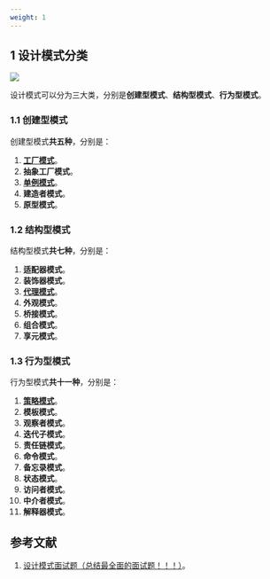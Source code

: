 ```yaml
---
weight: 1
---
```


## 1 设计模式分类

![](../media/202107/2021-07-09_161825.png)

设计模式可以分为三大类，分别是**创建型模式**、**结构型模式**、**行为型模式**。

### 1.1 创建型模式

创建型模式**共五种**，分别是：

1. **[工厂模式](https://notebook.grayson.top/project-42/doc-769)**。
2. **抽象工厂模式**。
3. **[单例模式](https://notebook.grayson.top/project-42/doc-767)**。
4. **建造者模式**。
5. **原型模式**。

### 1.2 结构型模式

结构型模式**共七种**，分别是：

1. **适配器模式**。
2. **装饰器模式**。
3. **[代理模式](https://notebook.grayson.top/project-42/doc-770)**。
4. **外观模式**。
5. **桥接模式**。
6. **组合模式**。
7. **享元模式**。

### 1.3 行为型模式

行为型模式**共十一种**，分别是：

1. **[策略模式](https://notebook.grayson.top/project-42/doc-858)**。
2. **模板模式**。
3. **观察者模式**。
4. **迭代子模式**。
5. **责任链模式**。
6. **命令模式**。
7. **备忘录模式**。
8. **状态模式**。
9. **访问者模式**。
10. **中介者模式**。
11. **解释器模式**。

## 参考文献

1. [设计模式面试题（总结最全面的面试题！！！）](https://juejin.cn/post/6844904125721772039)。
